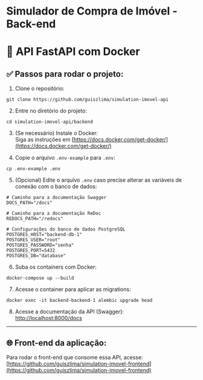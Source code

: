 
# Simulador de Compra de Imóvel - Back-end

# 🚀 API FastAPI com Docker

## ✅ Passos para rodar o projeto:

1. Clone o repositório:  
```
git clone https://github.com/guiszlima/simulation-imovel-api
```

2. Entre no diretório do projeto:  
```
cd simulation-imovel-api/backend
```

3. (Se necessário) Instale o Docker:  
Siga as instruções em [https://docs.docker.com/get-docker/](https://docs.docker.com/get-docker/)

4. Copie o arquivo `.env-example` para `.env`:  
```
cp .env-example .env
```

5. (Opcional) Edite o arquivo `.env` caso precise alterar as variáveis de conexão com o banco de dados:  
```
# Caminho para a documentação Swagger
DOCS_PATH="/docs"

# Caminho para a documentação ReDoc
REDOCS_PATH="/redocs"

# Configurações do banco de dados PostgreSQL
POSTGRES_HOST="backend-db-1"
POSTGRES_USER="root"
POSTGRES_PASSWORD="senha"
POSTGRES_PORT=5432
POSTGRES_DB="database"
```

6. Suba os containers com Docker:  
```
docker-compose up --build
```

7. Acesse o container para aplicar as migrations:  
```
docker exec -it backend-backend-1 alembic upgrade head
```

8. Acesse a documentação da API (Swagger):  
[http://localhost:8000/docs](http://localhost:8000/docs)

---

## 🌐 Front-end da aplicação:

Para rodar o front-end que consome essa API, acesse:  
[https://github.com/guiszlima/simulation-imovel-frontend](https://github.com/guiszlima/simulation-imovel-frontend)
